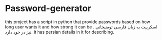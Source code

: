 # Password-generator
this project has a script in python that provide passwords based on how long user wants it and how strong it can be .
اسکریپت به زبان فارسی توضیحاتی نیز در خود دارد.
it has persian details in it for describing.
